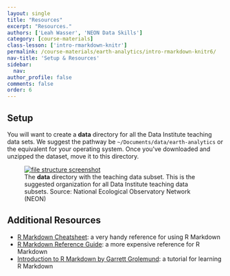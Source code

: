 ```yaml
---
layout: single
title: "Resources"
excerpt: "Resources."
authors: ['Leah Wasser', 'NEON Data Skills']
category: [course-materials]
class-lesson: ['intro-rmarkdown-knitr']
permalink: /course-materials/earth-analytics/intro-rmarkdown-knitr6/
nav-title: 'Setup & Resources'
sidebar:
  nav:
author_profile: false
comments: false
order: 6
---
```


## Setup




You will want to create a **data** directory for all the Data Institute teaching
data sets. We suggest the pathway be `~/Documents/data/earth-analytics` or
the equivalent for your operating system. Once you've downloaded and unzipped
the dataset, move it to this directory.

<figure>
	<a href="{{ site.baseurl }}/images/pre-institute-content/pre-institute3-rmd/FileStructureScreenShot.png">
	<img src="{{ site.baseurl }}/images/pre-institute-content/pre-institute3-rmd/FileStructureScreenShot.png" alt="file structure screenshot"></a>
	<figcaption> The <strong>data</strong> directory with the teaching data subset. This is the suggested organization for all Data Institute teaching data subsets.
	Source: National Ecological Observatory Network (NEON)
	</figcaption>
</figure>

## Additional Resources

* <a href="http://www.rstudio.com/wp-content/uploads/2016/03/rmarkdown-cheatsheet-2.0.pdf" target="_blank"> R Markdown Cheatsheet</a>: a very handy reference for using R
Markdown
* <a href="http://www.rstudio.com/wp-content/uploads/2015/03/rmarkdown-reference.pdf" target="_blank"> R Markdown Reference Guide</a>: a more expensive reference for R
Markdown
* <a href="http://rmarkdown.rstudio.com/articles_intro.html" target="_blank"> Introduction to R Markdown by Garrett Grolemund</a>: a tutorial for learning R Markdown
